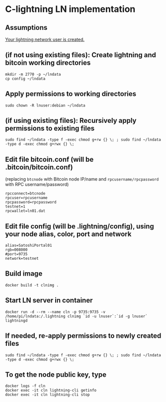 # C-lightning LN implementation

## Assumptions

[Your lightning network user is created.](..)

## (if not using existing files): Create lightning and bitcoin working directories

```shell
mkdir -m 2770 -p ~/lndata
cp config ~/lndata
```

## Apply permissions to working directories

```shell
sudo chown -R lnuser:debian ~/lndata
```

## (if using existing files): Recursively apply permissions to existing files

```shell
sudo find ~/lndata -type f -exec chmod g+rw {} \; ; sudo find ~/lndata -type d -exec chmod g+rwx {} \;
```

## Edit file bitcoin.conf (will be .bitcoin/bitcoin.conf)
(replacing `btcnode` with Bitcoin node IP/name and `rpcusername/rpcpassword` with RPC username/password)

```properties
rpcconnect=btcnode
rpcuser=rpcusername
rpcpassword=rpcpassword
testnet=1
rpcwallet=ln01.dat
```

## Edit file config (will be .lightning/config), using your node alias, color, port and network

```properties
alias=SatoshiPortal01
rgb=008000
#port=9735
network=testnet
```

## Build image

```shell
docker build -t clnimg .
```

## Start LN server in container

```shell
docker run -d --rm --name cln -p 9735:9735 -v /home/pi/lndata:/.lightning clnimg `id -u lnuser`:`id -g lnuser` lightningd
```

## If needed, re-apply permissions to newly created files

```shell
sudo find ~/lndata -type f -exec chmod g+rw {} \; ; sudo find ~/lndata -type d -exec chmod g+rwx {} \;
```

## To get the node public key, type

```shell
docker logs -f cln
docker exec -it cln lightning-cli getinfo
docker exec -it cln lightning-cli stop
```
